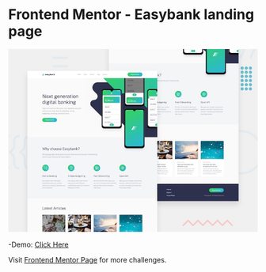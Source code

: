 # Frontend Mentor - Easybank landing page

![Design preview for the Easybank landing page coding challenge](./design/desktop-preview.jpg)

-Demo: [Click Here](https://easy-bank-evn37ypie.vercel.app/)

Visit [Frontend Mentor Page](https://www.frontendmentor.io/) for more challenges.
